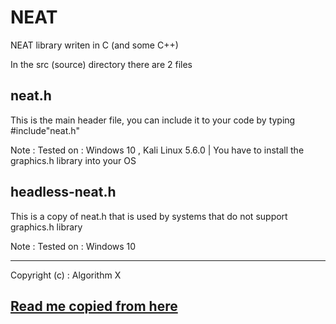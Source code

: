 # NEAT
NEAT library writen in C (and some C++)

In the src (source) directory there are 2 files
	
## neat.h

This is the main header file, you can include it to your code by typing #include"neat.h"

Note : Tested on : Windows 10 , Kali Linux 5.6.0 | You have to install the graphics.h library into your OS

## headless-neat.h

This is a copy of neat.h that is used by systems that do not support graphics.h library

Note : Tested on : Windows 10

-------------------------------------------------------------

Copyright (c) : Algorithm X

## [Read me copied from here](https://github.com/algorithmx51/NEAT/blob/master/doc/README.md)
